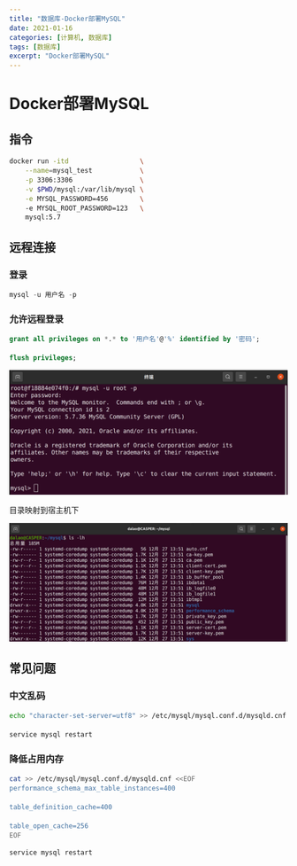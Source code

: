 ```yaml
---
title: "数据库-Docker部署MySQL"
date: 2021-01-16
categories: [计算机, 数据库]
tags: [数据库]
excerpt: "Docker部署MySQL"
---
```


# Docker部署MySQL

## 指令

```sh
docker run -itd                  \
    --name=mysql_test            \
    -p 3306:3306                 \
    -v $PWD/mysql:/var/lib/mysql \
    -e MYSQL_PASSWORD=456        \ 
    -e MYSQL_ROOT_PASSWORD=123   \
    mysql:5.7
```

## 远程连接

### 登录

```sql
mysql -u 用户名 -p
```

### 允许远程登录

```sql
grant all privileges on *.* to '用户名'@'%' identified by '密码';

flush privileges;
```

![](https://raw.githubusercontent.com/dmjcb/SelfImgur/main/20211227135258.png)

目录映射到宿主机下

![](https://raw.githubusercontent.com/dmjcb/SelfImgur/main/2021-12-27_13-55-02.jpg)

## 常见问题

### 中文乱码

```sh
echo "character-set-server=utf8" >> /etc/mysql/mysql.conf.d/mysqld.cnf

service mysql restart
```

### 降低占用内存

```sh
cat >> /etc/mysql/mysql.conf.d/mysqld.cnf <<EOF
performance_schema_max_table_instances=400

table_definition_cache=400

table_open_cache=256
EOF
```

```sh
service mysql restart
```
